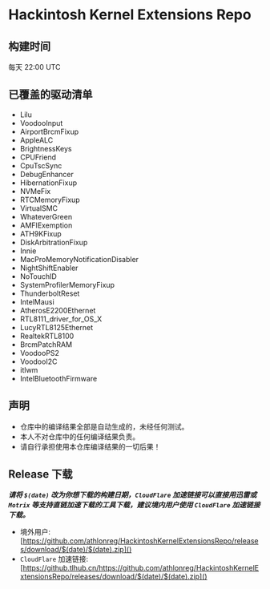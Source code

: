 # Hackintosh Kernel Extensions Repo

## 构建时间
每天 22:00 UTC

## 已覆盖的驱动清单
- Lilu
- VoodooInput
- AirportBrcmFixup
- AppleALC
- BrightnessKeys
- CPUFriend
- CpuTscSync
- DebugEnhancer
- HibernationFixup
- NVMeFix
- RTCMemoryFixup
- VirtualSMC
- WhateverGreen
- AMFIExemption
- ATH9KFixup
- DiskArbitrationFixup
- Innie
- MacProMemoryNotificationDisabler
- NightShiftEnabler
- NoTouchID
- SystemProfilerMemoryFixup
- ThunderboltReset
- IntelMausi
- AtherosE2200Ethernet
- RTL8111_driver_for_OS_X
- LucyRTL8125Ethernet
- RealtekRTL8100
- BrcmPatchRAM
- VoodooPS2
- VoodooI2C
- itlwm
- IntelBluetoothFirmware

## 声明
- 仓库中的编译结果全部是自动生成的，未经任何测试。
- 本人不对仓库中的任何编译结果负责。
- 请自行承担使用本仓库编译结果的一切后果！

## Release 下载

***请将 `$(date)` 改为你想下载的构建日期，`CloudFlare` 加速链接可以直接用迅雷或 `Motrix` 等支持直链加速下载的工具下载，建议境内用户使用 `CloudFlare` 加速链接下载。***

- 境外用户: [https://github.com/athlonreg/HackintoshKernelExtensionsRepo/releases/download/$(date)/$(date).zip]()
- `CloudFlare` 加速链接: [https://github.tlhub.cn/https://github.com/athlonreg/HackintoshKernelExtensionsRepo/releases/download/$(date)/$(date).zip]()
